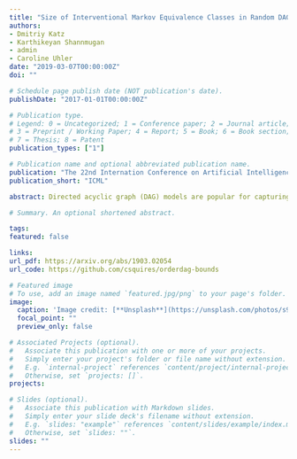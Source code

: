 ```yaml
---
title: "Size of Interventional Markov Equivalence Classes in Random DAG Models"
authors:
- Dmitriy Katz
- Karthikeyan Shannmugan
- admin
- Caroline Uhler
date: "2019-03-07T00:00:00Z"
doi: ""

# Schedule page publish date (NOT publication's date).
publishDate: "2017-01-01T00:00:00Z"

# Publication type.
# Legend: 0 = Uncategorized; 1 = Conference paper; 2 = Journal article;
# 3 = Preprint / Working Paper; 4 = Report; 5 = Book; 6 = Book section;
# 7 = Thesis; 8 = Patent
publication_types: ["1"]

# Publication name and optional abbreviated publication name.
publication: "The 22nd Internation Conference on Artificial Intelligence and Statistics"
publication_short: "ICML"

abstract: Directed acyclic graph (DAG) models are popular for capturing causal relationships. From observational and interventional data, a DAG model can only be determined up to its interventional Markov equivalence class (I-MEC). We investigate the size of MECs for random DAG models generated by uniformly sampling and ordering an Erdős-Rényi graph. For constant density, we show that the expected. 

# Summary. An optional shortened abstract.

tags:
featured: false

links:
url_pdf: https://arxiv.org/abs/1903.02054 
url_code: https://github.com/csquires/orderdag-bounds 

# Featured image
# To use, add an image named `featured.jpg/png` to your page's folder. 
image:
  caption: 'Image credit: [**Unsplash**](https://unsplash.com/photos/s9CC2SKySJM)'
  focal_point: ""
  preview_only: false

# Associated Projects (optional).
#   Associate this publication with one or more of your projects.
#   Simply enter your project's folder or file name without extension.
#   E.g. `internal-project` references `content/project/internal-project/index.md`.
#   Otherwise, set `projects: []`.
projects:

# Slides (optional).
#   Associate this publication with Markdown slides.
#   Simply enter your slide deck's filename without extension.
#   E.g. `slides: "example"` references `content/slides/example/index.md`.
#   Otherwise, set `slides: ""`.
slides: "" 
---
```



